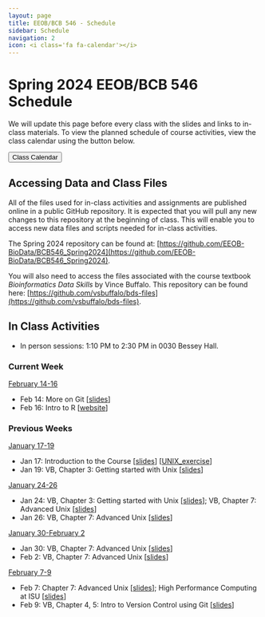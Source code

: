 ```yaml
---
layout: page
title: EEOB/BCB 546 - Schedule
sidebar: Schedule
navigation: 2
icon: <i class='fa fa-calendar'></i>
---
```


# Spring 2024 EEOB/BCB 546 Schedule

We will update this page before every class with the slides and links to in-class materials. To view the planned schedule of course activities, view the class calendar using the button below.

<a href="https://docs.google.com/spreadsheets/d/1E0ioNiW0NR3kR_AxA_0lRhMKs8QXlx4L63vpXVt2s4U/edit?usp=sharing"><button type="button" class="btn btn-primary">Class Calendar</button></a>

## Accessing Data and Class Files

All of the files used for in-class activities and assignments are published online in a public GitHub repository. It is expected that you will pull any new changes to this repository at the beginning of class. This will enable you to access new data files and scripts needed for in-class activities.

The Spring 2024 repository can be found at: [https://github.com/EEOB-BioData/BCB546_Spring2024](https://github.com/EEOB-BioData/BCB546_Spring2024).

You will also need to access the files associated with the course textbook _Bioinformatics Data Skills_ by Vince Buffalo. This repository can be found here: [https://github.com/vsbuffalo/bds-files](https://github.com/vsbuffalo/bds-files).


## In Class Activities

* In person <i class="fas fa-users"></i> sessions: 1:10 PM to 2:30 PM in 0030 Bessey Hall.

### Current Week
<!-- I think it'd be good to have the current week on top, so when starting a new week, please move
the previous week to the end and label it with the appropriate number -->

<!--<u>February 14-16</u>

* Feb 14: VB, Chapter 4, 5: More on Git [[slides - same as Feb 9](slides/lecture_9Feb-and-14Feb-AS.html)]
* Feb 16: R Intro -->

<u>February 14-16</u>

* Feb 14: More on Git [[slides](slides/lecture_9Feb-and-14Feb-AS.html)]
* Feb 16: Intro to R [[website](https://eeob-biodata.github.io/EEOB546-R/)]


### Previous Weeks

<u>January 17-19</u>

* Jan 17: Introduction to the Course [[slides](slides/Week1_Lecture1.pdf)] [[UNIX_exercise](slides/Unix_Exercise_1.pdf)]
* Jan 19: VB, Chapter 3: Getting started with Unix [[slides](slides/lecture_21Jan-MBH.html)]

<u>January 24-26</u>

* Jan 24: VB, Chapter 3: Getting started with Unix [[slides](slides/lecture_21Jan-MBH.html)]; VB, Chapter 7: Advanced Unix [[slides](slides/lecture_4-Feb-MBH.html)]
* Jan 26: VB, Chapter 7: Advanced Unix [[slides](slides/lecture_4-Feb-MBH.html)]

<u>January 30-February 2</u>

* Jan 30: VB, Chapter 7: Advanced Unix [[slides](slides/lecture_4-Feb-MBH.html)]
* Feb 2: VB, Chapter 7: Advanced Unix [[slides](slides/lecture_4-Feb-MBH.html)]

<u>February 7-9</u>

* Feb 7: Chapter 7: Advanced Unix [[slides](slides/lecture_4-Feb-MBH.html)]; High Performance Computing at ISU [[slides](slides/lecture_8Feb2023-MBH.html)]
* Feb 9: VB, Chapter 4, 5: Intro to Version Control using Git [[slides](slides/lecture_9Feb-and-14Feb-AS.html)]




<!--


<u>February 8-10</u>

* Feb 8: High Performance Computing at ISU [[slides](slides/lecture_8Feb2023-MBH.html)]
* Feb 10: Introduction to Git [[slides](slides/lecture_10Feb-WTD.html)]

<u>February 15-17</u>

* Feb 15: More on Git with Wade [[slides](slides/lecture_15Feb-WTD.html)]
* Feb 17: Intro to R [[website](https://eeob-biodata.github.io/EEOB546-R/)]

<u>February 22-24</u>

* Feb 22: R Data Structures [[website](https://eeob-biodata.github.io/EEOB546-R/)]
* Feb 24: R Data Subsetting and Transformation [[website](https://eeob-biodata.github.io/EEOB546-R/)]

<u>March 1-3</u>

* Mar 1: R Data Transformation [[website](https://eeob-biodata.github.io/EEOB546-R/)]
* Mar 3: R Data Visualization [[website](https://eeob-biodata.github.io/EEOB546-R/)]

<u>March 8-10</u>

* Mar 8: R Data Visualization [[website](https://eeob-biodata.github.io/EEOB546-R/)]
* Mar 10: R Frunctions and Scripts [[website](https://eeob-biodata.github.io/EEOB546-R/)]

<u>March 15-17</u>
* Spring Break

<u>March 22-24</u>

* Mar 22: Data management plans and LaTeX [[slides]](slides/DMP_slides.pdf)
* Mar 24: [Intro to python](https://eeob-biodata.github.io/BCB546X-python/01-intro/)

<u>March 29-31</u>
* Mar 29: [Python data structures](https://eeob-biodata.github.io/BCB546X-python/02-datatypes/)
* Mar 31: [Pandas dataframes](https://eeob-biodata.github.io/BCB546X-python/03-starting-with-data/)

<u> April 5-7</u>
* Apr 5: [Subsetting Pandas dataframes](https://eeob-biodata.github.io/BCB546X-python/04-more-dataframes/)
* Apr 7: [Data Visualization with Seaborn](https://eeob-biodata.github.io/BCB546X-python/05-seaborn-viz/)

<u> April 12-14</u>

* Apr 12: [Introduction to BioPython](https://eeob-biodata.github.io/BCB546X-python/06-biopython/)
* Apr 14: [More Python](https://eeob-biodata.github.io/BCB546X-python/07-additional-exercises/)

<u> April 19-21</u>

* Apr 19: No Class
* Apr 21: VB, Chapters 10-11: Sequencing & Alignment Data [[slides](slides/lecture_14Nov-MBH.html)]

<u> April 26-28</u>

* Apr 26: VB, Chapter 12: Bioinformatics shell scripting, writing pipelines, and parallelizing tasks [[tutorial](https://data-skills.github.io/unix-and-bash/03-bash-scripts/index.html)]
* Apr 28: VB, Chapter 12: Bioinformatics shell scripting, writing pipelines, and parallelizing tasks [[tutorial](https://data-skills.github.io/unix-and-bash/03-bash-scripts/index.html)
-->

